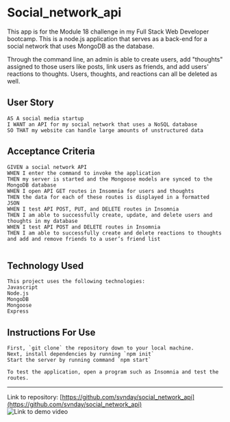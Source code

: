 # Social_network_api
This app is for the Module 18 challenge in my Full Stack Web Developer bootcamp. This is a node.js application that serves as a back-end for a social network that uses MongoDB as the database.

Through the command line, an admin is able to create users, add "thoughts" assigned to those users like posts, link users as friends, and add users' reactions to thoughts. Users, thoughts, and reactions can all be deleted as well.

## User Story

```
AS A social media startup  
I WANT an API for my social network that uses a NoSQL database  
SO THAT my website can handle large amounts of unstructured data  
```

## Acceptance Criteria

```
GIVEN a social network API  
WHEN I enter the command to invoke the application  
THEN my server is started and the Mongoose models are synced to the MongoDB database  
WHEN I open API GET routes in Insomnia for users and thoughts  
THEN the data for each of these routes is displayed in a formatted JSON  
WHEN I test API POST, PUT, and DELETE routes in Insomnia  
THEN I am able to successfully create, update, and delete users and thoughts in my database  
WHEN I test API POST and DELETE routes in Insomnia  
THEN I am able to successfully create and delete reactions to thoughts and add and remove friends to a user’s friend list  


```

## Technology Used
```
This project uses the following technologies:  
Javascript  
Node.js  
MongoDB  
Mongoose  
Express  
```

## Instructions For Use
```
First, `git clone` the repository down to your local machine.  
Next, install dependencies by running `npm init`
Start the server by running command `npm start`

To test the application, open a program such as Insomnia and test the routes.
```

____________________________________________________________________________________________________


Link to repository: [https://github.com/svnday/social_network_api](https://github.com/svnday/social_network_api)  
![Link to demo video](https://streamable.com/d2ur7h)